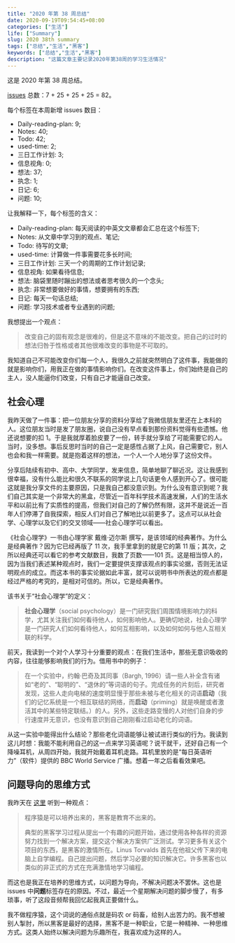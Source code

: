 ```yaml
---
title: "2020 年第 38 周总结"
date: 2020-09-19T09:54:45+08:00
categories: ["生活"]
life: ["Summary"]
slug: 2020 38th summary
tags: ["总结","生活","黑客"]
keywords: ["总结","生活","黑客"]
description: "这篇文章主要记录2020年第38周的学习生活情况"
---
```


这是 2020 年第 38 周总结。

[issues](https://github.com/Gaotianhe/ideas/issues) 总数：7 + 25 + 25 + 25 = 82。

每个标签在本周新增 issues 数目：

- Daily-reading-plan: 9;
- Notes: 40;
- Todo: 42;
- used-time: 2;
- 三日工作计划: 3;
- 信息视角: 0;
- 想法: 37;
- 执念: 1;
- 日记: 6;
- 问题: 10;

让我解释一下，每个标签的含义：

- Daily-reading-plan: 每天阅读的中英文文章都会汇总在这个标签下;
- Notes: 从文章中学习到的观点、笔记;
- Todo: 待写的文章;
- used-time: 计算做一件事需要花多长时间;
- 三日工作计划: 三天一个的周期的工作计划记录;
- 信息视角: 如果看待信息;
- 想法: 脑袋里随时蹦出的想法或者思考很久的一个念头;
- 执念: 非常想要做好的事情，想要拥有的东西;
- 日记: 每天一句话总结;
- 问题: 学习技术或者专业遇到的问题;

我想提出一个观点：

> 改变自己的固有观念是很难的，但是这不意味的不能改变。把自己的过时的想法归咎于性格或者其他很难改变的事物是不可取的。

我知道自己不可能改变你们每一个人，我很久之前就突然明白了这件事，我能做的就是影响你们，用我正在做的事情影响你们。在改变这件事上，你们始终是自己的主人，没人能逼你们改变，只有自己才能逼自己改变。

## 社会心理

我昨天做了一件事：把一位朋友分享的资料分享给了我微信朋友里还在上本科的人。这位朋友当时是发了朋友圈，说自己没有早点看到那份资料觉得有些遗憾。他还说想要的扣 1。于是我就厚着脸皮要了一份，转手就分享给了可能需要它的人。当时，没多想。事后反思时当时的自己一定是感性占据了上风，自己需要它，别人也会和我一样需要。就是抱着这样的想法，一个人一个人地分享了这份文件。

分享后陆续有初中、高中、大学同学，发来信息，简单地聊了聊近况。这让我感到很幸福，没有什么能比和很久不联系的同学说上几句话更令人感到开心了。很可能这就是我分享文件的主要原因，只是我自己都没意识到。为什么没有意识到呢？我们自己其实是一个非常大的黑盒，尽管近一百年科学技术高速发展，人们的生活水平和以前比有了实质性的提高，但我们对自己的了解仍然有限，这并不是说近一百年人们停滞了自我探索，相反人们对自己了解地比以前更多了。这点可以从社会学、心理学以及它们的交叉领域——社会心理学可以看出。

《社会心理学》一书由心理学家 戴维·迈尔斯 撰写，是该领域的经典著作。为什么是经典著作？因为它已经再版了 11 次，我手里拿到的就是它的第 11 版；其次，之所以经典还可以看它的参考文献数目，我数了页数——101 页。这是相当惊人的，因为当我们表述某种观点时，我们一定要提供支撑该观点的事实论据，否则无法证明观点的成立。而这本书的事实论据如此丰富，就可以说明书中所表达的观点都是经过严格的考究的，是相对可信的。所以，它是经典著作。

该书关于“社会心理学”的定义：

> **社会心理学**（social psychology）是一门研究我们周围情境影响力的科学，尤其关注我们如何看待他人，如何影响他人。更确切地说，社会心理学是一门研究人们如何看待他人，如何互相影响，以及如何如何与他人互相关联的科学。

前天，我读到一个对个人学习十分重要的观点：在我们生活中，那些无意识吸收的内容，往往能够影响我们的行为。借用书中的例子：

> 在一个实验中，约翰·巴奇及其同事（Bargh, 1996）请一些人补全含有诸如“老的”、“聪明的”、“退休的”等词语的句子。完成任务的片刻后，研究者发现，这些人走向电梯的速度明显慢于那些未被与老化相关的词语**启动**（我们的记忆系统是一个相互联结的网络，而**启动**（priming）就是唤醒或者激活其中的某些特定联结。）的人。另外，这些走路变慢的人对他们自身的步行速度并无意识，也没有意识到自己刚刚看过启动老化的词语。

从这一实验中能得出什么结论？那些老化词语能够让被试进行类似的行为。我读到这儿时想：我能不能利用自己的这一点来学习英语呢？说干就干，还好自己有一个降噪耳机，从周四开始，我就开始戴着耳机走路。耳机里放的是“每日英语听力”（软件）提供的 BBC World Service 广播。想着一年之后看看效果吧。

## 问题导向的思维方式

我昨天在 [这里](http://101.zoomquiet.top/fm/200731Tao4OSS-3-hacker101.mp3) 听到一种观点：

> 程序猿是可以培养出来的，黑客是教育不出来的。
>
> 典型的黑客学习过程从提出一个有趣的问题开始，通过使用各种各样的资源努力找到一个解决方案，提交这个解决方案供广泛测试。学习更多有关这个项目的东西，是黑客的激情所在。Linus Torvalds 首先在他祖父传下来的电脑上自学编程。自己提出问题，然后学习必要的知识解决它。许多黑客也以类似的非正式的方式在充满激情地学习编程。

而这也是我正在培养的思维方式，以问题为导向，不解决问题决不罢休。这也是 issues 中**问题**标签存在的原因。不过，最近一个星期解决问题的脚步慢了，有多琐事，听了这段音频帮我回忆起我真正要做什么。

我不做程序猿，这个词说的通俗点就是码农 or 码畜，给别人出苦力的。我不想被别人掣肘，所以黑客是最好的选择，黑客不是一种职业，它是一种精神、一种思维方式。这类人始终以解决问题为乐趣所在，我喜欢成为这样的人。